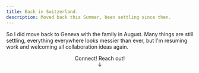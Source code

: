 ```yaml
---
title: Back in Switzerland.
description: Moved back this Summer, been settling since then.
---
```


So I did move back to Geneva with the family in August. Many things are still settling, everything everywhere looks messier than ever, but I'm resuming work and welcoming all collaboration ideas again.

<p style="text-align: center">Connect! Reach out!<br>
↓
</p>